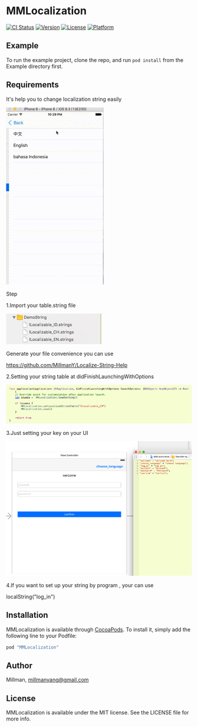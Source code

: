 # MMLocalization

[![CI Status](http://img.shields.io/travis/Millman/MMLocalization.svg?style=flat)](https://travis-ci.org/Millman/MMLocalization)
[![Version](https://img.shields.io/cocoapods/v/MMLocalization.svg?style=flat)](http://cocoapods.org/pods/MMLocalization)
[![License](https://img.shields.io/cocoapods/l/MMLocalization.svg?style=flat)](http://cocoapods.org/pods/MMLocalization)
[![Platform](https://img.shields.io/cocoapods/p/MMLocalization.svg?style=flat)](http://cocoapods.org/pods/MMLocalization)

## Example

To run the example project, clone the repo, and run `pod install` from the Example directory first.

## Requirements

It's help you to change localization string easily

![circledemo](https://github.com/MillmanY/MMLocalization/blob/master/mid.gif)

Step

1.Import your table.string file

![circledemo](https://github.com/MillmanY/MMLocalization/blob/master/string.png)

Generate your file convenience you can use

https://github.com/MillmanY/Localize-String-Help

2.Setting your string table at didFinishLaunchingWithOptions

![circledemo](https://github.com/MillmanY/MMLocalization/blob/master/setting.png)

3.Just setting your key on your UI

![circledemo](https://github.com/MillmanY/MMLocalization/blob/master/ui.png)

4.If you want to set up your string by program , your can use 

  localString("log_in")

## Installation

MMLocalization is available through [CocoaPods](http://cocoapods.org). To install
it, simply add the following line to your Podfile:

```ruby
pod "MMLocalization"
```

## Author

Millman, millmanyang@gmail.com

## License

MMLocalization is available under the MIT license. See the LICENSE file for more info.
